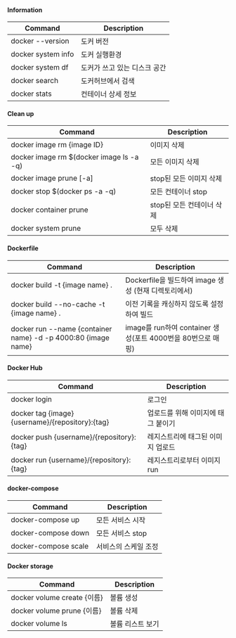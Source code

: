 #### Information

| Command            | Description                  |
| ------------------ | ---------------------------- |
| docker --version   | 도커 버전                    |
| docker system info | 도커 실행환경                |
| docker system df   | 도커가 쓰고 있는 디스크 공간 |
| docker search      | 도커허브에서 검색            |
| docker stats       | 컨테이너 상세 정보           |





#### Clean up

| Command                                  | Description               |
| ---------------------------------------- | ------------------------- |
| docker image rm {image ID}               | 이미지 삭제               |
| docker image rm $(docker image ls -a -q) | 모든 이미지 삭제          |
| docker image prune [-a]                  | stop된 모든 이미지 삭제   |
| docker stop $(docker ps -a -q)           | 모든 컨테이너 stop        |
| docker container prune                   | stop된 모든 컨테이너 삭제 |
| docker system prune                      | 모두 삭제                 |





#### Dockerfile

| Command                                                      | Description                                                 |
| ------------------------------------------------------------ | ----------------------------------------------------------- |
| docker build -t {image name} .                               | Dockerfile을 빌드하여 image 생성 (현재 디렉토리에서)        |
| docker build --no-cache -t {image name} .                    | 이전 기록을 캐싱하지 않도록 설정하여 빌드                   |
| docker run --name {container name} -d -p  4000:80 {image name} | image를 run하여 container 생성(포트 4000번을 80번으로 매핑) |





#### Docker Hub

| Command                                          | Description                        |
| ------------------------------------------------ | ---------------------------------- |
| docker login                                     | 로그인                             |
| docker tag {image} {username}/{repository}:{tag} | 업로드를 위해 이미지에 태그 붙이기 |
| docker push {username}/{repository}:{tag}        | 레지스트리에 태그된 이미지 업로드  |
| docker run {username}/{repository}:{tag}         | 레지스트리로부터 이미지 run        |





#### docker-compose

| Command              | Description          |
| -------------------- | -------------------- |
| docker-compose up    | 모든 서비스 시작     |
| docker-compose down  | 모든 서비스 stop     |
| docker-compose scale | 서비스의 스케일 조정 |



#### Docker storage

| Command                     | Description      |
| --------------------------- | ---------------- |
| docker volume create {이름} | 볼륨 생성        |
| docker volume prune {이름}  | 볼륨 삭제        |
| docker volume ls            | 볼륨 리스트 보기 |

